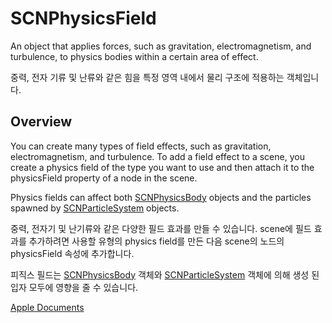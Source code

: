 # SCNPhysicsField
An object that applies forces, such as gravitation, electromagnetism, and turbulence, to physics bodies within a certain area of effect.

중력, 전자 기류 및 난류와 같은 힘을 특정 영역 내에서 물리 구조에 적용하는 객체입니다.

## Overview
You can create many types of field effects, such as gravitation, electromagnetism, and turbulence. To add a field effect to a scene, you create a physics field of the type you want to use and then attach it to the physicsField property of a node in the scene.

Physics fields can affect both [SCNPhysicsBody][1] objects and the particles spawned by [SCNParticleSystem][2] objects.

중력, 전자기 및 난기류와 같은 다양한 필드 효과를 만들 수 있습니다. scene에 필드 효과를 추가하려면 사용할 유형의 physics field를 만든 다음 scene의 노드의 physicsField 속성에 추가합니다.

피직스 필드는 [SCNPhysicsBody][1] 객체와 [SCNParticleSystem][2] 객체에 의해 생성 된 입자 모두에 영향을 줄 수 있습니다.

[Apple Documents][apple]


[1]: /01_iOS/SceneKit/Physics_Simulation/SCNPhysicsBody.md
[2]: /01_iOS/SceneKit/SCNParticleSystem.md
[apple]: https://developer.apple.com/documentation/scenekit/scnphysicsfield
